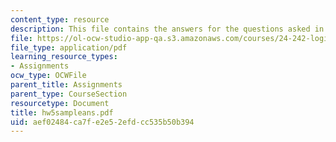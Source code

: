 ```yaml
---
content_type: resource
description: This file contains the answers for the questions asked in homework 5.
file: https://ol-ocw-studio-app-qa.s3.amazonaws.com/courses/24-242-logic-ii-spring-2004/aef02484ca7fe2e52efdcc535b50b394_hw5sampleans.pdf
file_type: application/pdf
learning_resource_types:
- Assignments
ocw_type: OCWFile
parent_title: Assignments
parent_type: CourseSection
resourcetype: Document
title: hw5sampleans.pdf
uid: aef02484-ca7f-e2e5-2efd-cc535b50b394
---
```

